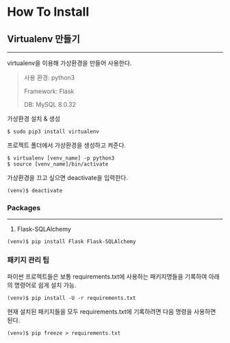 # How To Install
## Virtualenv 만들기
***
virtualenv을 이용해 가상환경을 만들어 사용한다.

> 사용 환경: python3
> 
> Framework: Flask
> 
> DB: MySQL 8.0.32

가상환경 설치 & 생성 
``` 
$ sudo pip3 install virtualenv
``` 

프로젝트 폴더에서 가상환경을 생성하고 켜준다.
``` 
$ virtualenv [venv_name] -p python3
$ source [venv_name]/bin/activate
``` 
가상환경을 끄고 싶으면 deactivate을 입력한다.
```
(venv)$ deactivate
```  
### Packages
***
1. Flask-SQLAlchemy
``` 
(venv)$ pip install Flask Flask-SQLAlchemy
```
### 패키지 관리 팁
파이썬 프로젝트들은 보통 requirements.txt에 사용하는 패키지명들을 기록하여 아래의 명령어로 쉽게 설치 가능.
```
(venv)$ pip install -U -r requirements.txt
```
현재 설치된 패키지들을 모두 requirements.txt에 기록하려면 다음 명령을 사용하면 된다.
```
(venv)$ pip freeze > requirements.txt
```